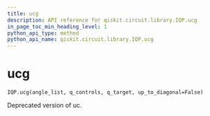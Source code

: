 ```yaml
---
title: ucg
description: API reference for qiskit.circuit.library.IQP.ucg
in_page_toc_min_heading_level: 1
python_api_type: method
python_api_name: qiskit.circuit.library.IQP.ucg
---
```


# ucg

<span id="qiskit.circuit.library.IQP.ucg" />

`IQP.ucg(angle_list, q_controls, q_target, up_to_diagonal=False)`

Deprecated version of uc.

